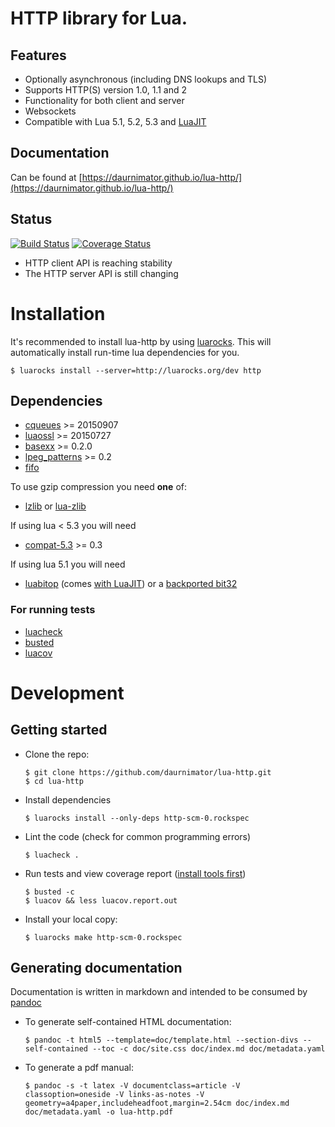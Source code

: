 # HTTP library for Lua.

## Features

  - Optionally asynchronous (including DNS lookups and TLS)
  - Supports HTTP(S) version 1.0, 1.1 and 2
  - Functionality for both client and server
  - Websockets
  - Compatible with Lua 5.1, 5.2, 5.3 and [LuaJIT](http://luajit.org/)


## Documentation

Can be found at [https://daurnimator.github.io/lua-http/](https://daurnimator.github.io/lua-http/)


## Status

[![Build Status](https://travis-ci.org/daurnimator/lua-http.svg)](https://travis-ci.org/daurnimator/lua-http)
[![Coverage Status](https://coveralls.io/repos/daurnimator/lua-http/badge.svg?branch=master&service=github)](https://coveralls.io/github/daurnimator/lua-http?branch=master)

  - HTTP client API is reaching stability
  - The HTTP server API is still changing


# Installation

It's recommended to install lua-http by using [luarocks](https://luarocks.org/).
This will automatically install run-time lua dependencies for you.

    $ luarocks install --server=http://luarocks.org/dev http

## Dependencies

  - [cqueues](http://25thandclement.com/~william/projects/cqueues.html) >= 20150907
  - [luaossl](http://25thandclement.com/~william/projects/luaossl.html) >= 20150727
  - [basexx](https://github.com/aiq/basexx/) >= 0.2.0
  - [lpeg_patterns](https://github.com/daurnimator/lpeg_patterns) >= 0.2
  - [fifo](https://github.com/daurnimator/fifo.lua)

To use gzip compression you need **one** of:

  - [lzlib](https://github.com/LuaDist/lzlib) or [lua-zlib](https://github.com/brimworks/lua-zlib)

If using lua < 5.3 you will need

  - [compat-5.3](https://github.com/keplerproject/lua-compat-5.3) >= 0.3

If using lua 5.1 you will need

  - [luabitop](http://bitop.luajit.org/) (comes [with LuaJIT](http://luajit.org/extensions.html)) or a [backported bit32](https://luarocks.org/modules/siffiejoe/bit32)

### For running tests

  - [luacheck](https://github.com/mpeterv/luacheck)
  - [busted](http://olivinelabs.com/busted/)
  - [luacov](https://keplerproject.github.io/luacov/)


# Development

## Getting started

  - Clone the repo:
    ```
    $ git clone https://github.com/daurnimator/lua-http.git
    $ cd lua-http
    ```

  - Install dependencies
    ```
    $ luarocks install --only-deps http-scm-0.rockspec
    ```

  - Lint the code (check for common programming errors)
    ```
    $ luacheck .
    ```

  - Run tests and view coverage report ([install tools first](#for-running-tests))
    ```
    $ busted -c
    $ luacov && less luacov.report.out
    ```

  - Install your local copy:
    ```
    $ luarocks make http-scm-0.rockspec
    ```


## Generating documentation

Documentation is written in markdown and intended to be consumed by [pandoc](http://pandoc.org/)

  - To generate self-contained HTML documentation:
    ```
    $ pandoc -t html5 --template=doc/template.html --section-divs --self-contained --toc -c doc/site.css doc/index.md doc/metadata.yaml
    ```

  - To generate a pdf manual:
    ```
    $ pandoc -s -t latex -V documentclass=article -V classoption=oneside -V links-as-notes -V geometry=a4paper,includeheadfoot,margin=2.54cm doc/index.md doc/metadata.yaml -o lua-http.pdf
    ```
